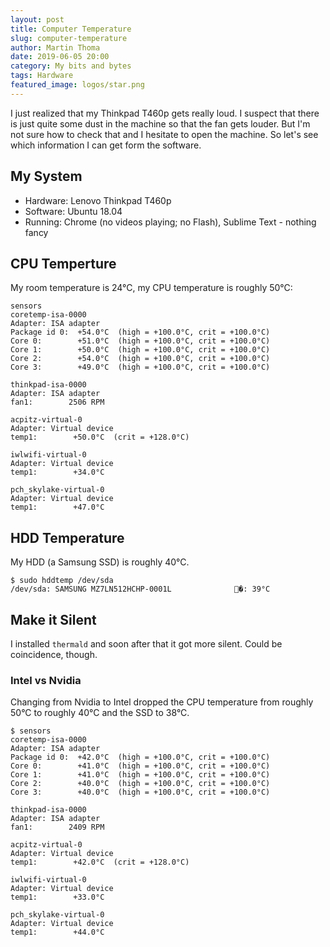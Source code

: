 ```yaml
---
layout: post
title: Computer Temperature
slug: computer-temperature
author: Martin Thoma
date: 2019-06-05 20:00
category: My bits and bytes
tags: Hardware
featured_image: logos/star.png
---
```

I just realized that my Thinkpad T460p gets really loud. I suspect that there
is just quite some dust in the machine so that the fan gets louder. But I'm not
sure how to check that and I hesitate to open the machine. So let's see which
information I can get form the software.


## My System

* Hardware: Lenovo Thinkpad T460p
* Software: Ubuntu 18.04
* Running: Chrome (no videos playing; no Flash), Sublime Text - nothing fancy


## CPU Temperture

My room temperature is 24°C, my CPU temperature is roughly 50°C:

```text
sensors
coretemp-isa-0000
Adapter: ISA adapter
Package id 0:  +54.0°C  (high = +100.0°C, crit = +100.0°C)
Core 0:        +51.0°C  (high = +100.0°C, crit = +100.0°C)
Core 1:        +50.0°C  (high = +100.0°C, crit = +100.0°C)
Core 2:        +54.0°C  (high = +100.0°C, crit = +100.0°C)
Core 3:        +49.0°C  (high = +100.0°C, crit = +100.0°C)

thinkpad-isa-0000
Adapter: ISA adapter
fan1:        2506 RPM

acpitz-virtual-0
Adapter: Virtual device
temp1:        +50.0°C  (crit = +128.0°C)

iwlwifi-virtual-0
Adapter: Virtual device
temp1:        +34.0°C

pch_skylake-virtual-0
Adapter: Virtual device
temp1:        +47.0°C
```


## HDD Temperature

My HDD (a Samsung SSD) is roughly 40°C.

```shell
$ sudo hddtemp /dev/sda
/dev/sda: SAMSUNG MZ7LN512HCHP-0001L              �: 39°C
```


## Make it Silent

I installed `thermald` and soon after that it got more silent. Could be
coincidence, though.

### Intel vs Nvidia

Changing from Nvidia to Intel dropped the CPU temperature from roughly 50°C to
roughly 40°C and the SSD to 38°C.

```shell
$ sensors
coretemp-isa-0000
Adapter: ISA adapter
Package id 0:  +42.0°C  (high = +100.0°C, crit = +100.0°C)
Core 0:        +41.0°C  (high = +100.0°C, crit = +100.0°C)
Core 1:        +41.0°C  (high = +100.0°C, crit = +100.0°C)
Core 2:        +40.0°C  (high = +100.0°C, crit = +100.0°C)
Core 3:        +40.0°C  (high = +100.0°C, crit = +100.0°C)

thinkpad-isa-0000
Adapter: ISA adapter
fan1:        2409 RPM

acpitz-virtual-0
Adapter: Virtual device
temp1:        +42.0°C  (crit = +128.0°C)

iwlwifi-virtual-0
Adapter: Virtual device
temp1:        +33.0°C

pch_skylake-virtual-0
Adapter: Virtual device
temp1:        +44.0°C
```